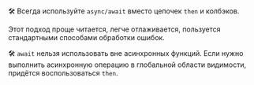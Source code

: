 🛠 Всегда используйте `async/await` вместо цепочек `then` и колбэков.

Этот подход проще читается, легче отлаживается, пользуется стандартными способами обработки ошибок.

🛠 `await` нельзя использовать вне асинхронных функций. Если нужно выполнить асинхронную операцию в глобальной области видимости, придётся воспользоваться `then`.
